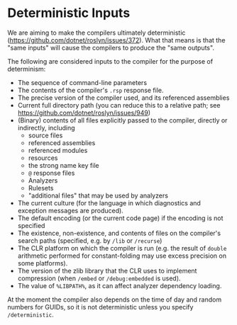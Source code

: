 Deterministic Inputs
====================

We are aiming to make the compilers ultimately deterministic (https://github.com/dotnet/roslyn/issues/372). What that means is that the "same inputs" will cause the compilers to produce the "same outputs". 

The following are considered inputs to the compiler for the purpose of determinism:

- The sequence of command-line parameters
- The contents of the compiler's `.rsp` response file.
- The precise version of the compiler used, and its referenced assemblies
- Current full directory path (you can reduce this to a relative path; see https://github.com/dotnet/roslyn/issues/949)
- (Binary) contents of all files explicitly passed to the compiler, directly or indirectly, including
  - source files
  - referenced assemblies
  - referenced modules
  - resources
  - the strong name key file
  - `@` response files
  - Analyzers
  - Rulesets
  - "additional files" that may be used by analyzers
- The current culture (for the language in which diagnostics and exception messages are produced).
- The default encoding (or the current code page) if the encoding is not specified
- The existence, non-existence, and contents of files on the compiler's search paths (specified, e.g. by `/lib` or `/recurse`)
- The CLR platform on which the compiler is run (e.g. the result of `double` arithmetic performed for constant-folding may use excess precision on some platforms).
- The version of the zlib library that the CLR uses to implement compression (when `/embed` or `/debug:embedded` is used).
- The value of `%LIBPATH%`, as it can affect analyzer dependency loading.

At the moment the compiler also depends on the time of day and random numbers for GUIDs, so it is not deterministic unless you specify `/deterministic`.
